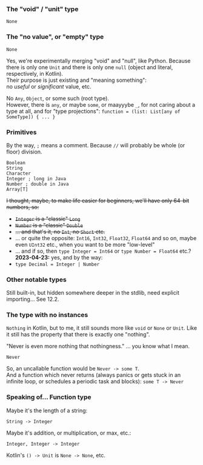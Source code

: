 ### The "void" / "unit" type

```
None
```

### The "no value", or "empty" type

```
None
```

Yes, we're experimentally merging "void" and "null", like Python.
Because there is only one `Unit` and there is only one `null` (object and literal, respectively, in Kotlin).\
Their purpose is just existing and "meaning something":\
no _useful_ or _significant_ value, etc.

No `Any`, `Object`, or some such (root type).\
However, there is `any`, or maybe `some`, or maayyybe `_`, for not caring about a type at all, and for "type projections":
`function = (list: List[any of SomeType]) { ... }`

### Primitives

By the way, `;` means a comment. Because `//` will probably be whole (or floor) division.

```
Boolean
String
Character
Integer ; long in Java
Number ; double in Java
Array[T]
```

~~I thought, maybe, to make life easier for beginners, we'll have only 64-bit numbers, so:~~
- ~~`Integer` is a "classic" `Long`~~
- ~~`Number` is a "classic" `Double`~~
- ~~... and that's it, no `Int`, no `Short` etc.~~
- ... or quite the opposite: `Int16`, `Int32`, `Float32`, `Float64` and so on, maybe even `UInt32` etc., when you want to be more "low-level"
- ... and if so, then `type Integer = Int64` or `type Number = Float64` etc.? **2023-04-23:** yes, and by the way:
- `type Decimal = Integer | Number`

### Other notable types

Still built-in, but hidden somewhere deeper in the stdlib, need explicit importing... See 12.2.

### The type with no instances

`Nothing` in Kotlin, but to me, it still sounds more like `void` or `None` or `Unit`.
Like it still has the property that there is exactly one "nothing".

"Never is even more nothing that nothingness." ... you know what I mean.

```
Never
```

So, an uncallable function would be `Never -> some T`.\
And a function which never returns (always panics or gets stuck in an infinite loop,
or schedules a periodic task and blocks): `some T -> Never`

### Speaking of... Function type

Maybe it's the length of a string:

```
String -> Integer
```

Maybe it's addition, or multiplication, or max, etc.:

```
Integer, Integer -> Integer
```

Kotlin's `() -> Unit` is `None -> None`, etc.